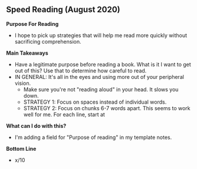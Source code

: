 ## Speed Reading (August 2020)

**Purpose For Reading**
- I hope to pick up strategies that will help me read more quickly without sacrificing comprehension.

**Main Takeaways**
- Have a legitimate purpose before reading a book. What is it I want to get out of this? Use that to determine how careful to read.
- IN GENERAL: It's all in the eyes and using more out of your peripheral vision.
	- Make sure you're not "reading aloud" in your head. It slows you down.
	- STRATEGY 1: Focus on spaces instead of individual words.
	- STRATEGY 2: Focus on chunks 6-7 words apart. This seems to work well for me. For each line, start at 

**What can I do with this?**
- I'm adding a field for "Purpose of reading" in my template notes.

**Bottom Line**
- x/10
<!--stackedit_data:
eyJoaXN0b3J5IjpbODM1MjExNzc3LDUyMzgzODg1LC0xNzY5ND
g3MDAwLC00NjE5NzIzNDgsLTE1NDQ3MjE4MTYsMTMwNDExOTE2
NSwtMzYxMjYyODk4XX0=
-->